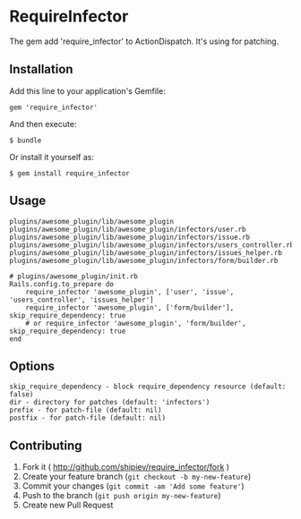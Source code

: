 # RequireInfector

The gem add 'require_infector' to ActionDispatch. It's using for patching.

## Installation

Add this line to your application's Gemfile:

    gem 'require_infector'

And then execute:

    $ bundle

Or install it yourself as:

    $ gem install require_infector

## Usage

    plugins/awesome_plugin/lib/awesome_plugin
    plugins/awesome_plugin/lib/awesome_plugin/infectors/user.rb
    plugins/awesome_plugin/lib/awesome_plugin/infectors/issue.rb
    plugins/awesome_plugin/lib/awesome_plugin/infectors/users_controller.rb
    plugins/awesome_plugin/lib/awesome_plugin/infectors/issues_helper.rb
    plugins/awesome_plugin/lib/awesome_plugin/infectors/form/builder.rb

    # plugins/awesome_plugin/init.rb
    Rails.config.to_prepare do
        require_infector 'awesome_plugin', ['user', 'issue', 'users_controller', 'issues_helper']
        require_infector 'awesome_plugin', ['form/builder'], skip_require_dependency: true
        # or require_infector 'awesome_plugin', 'form/builder', skip_require_dependency: true
    end

## Options

    skip_require_dependency - block require_dependency resource (default: false)
    dir - directory for patches (default: 'infectors')
    prefix - for patch-file (default: nil)
    postfix - for patch-file (default: nil)

## Contributing

1. Fork it ( http://github.com/shipiev/require_infector/fork )
2. Create your feature branch (`git checkout -b my-new-feature`)
3. Commit your changes (`git commit -am 'Add some feature'`)
4. Push to the branch (`git push origin my-new-feature`)
5. Create new Pull Request
